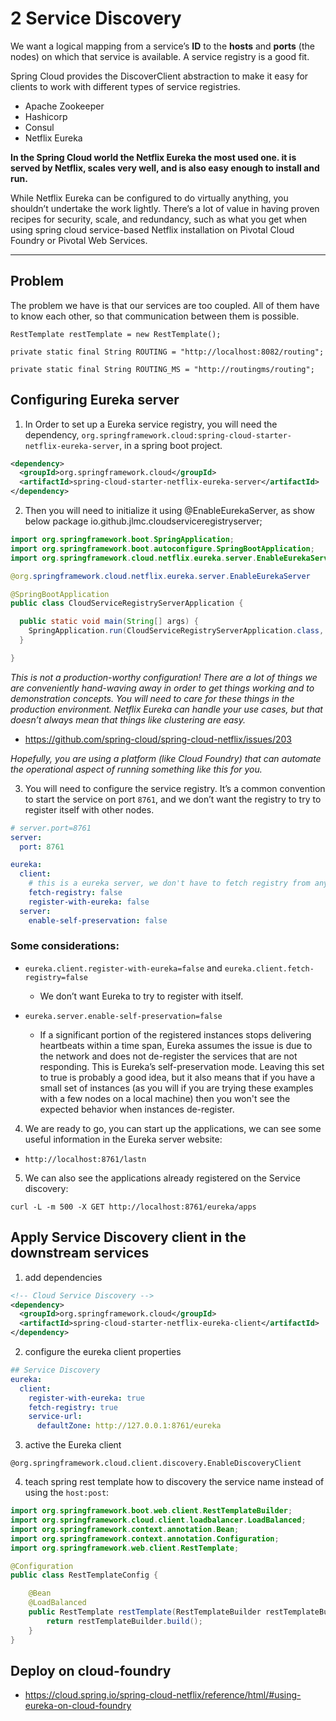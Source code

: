 # 2 Service Discovery


We want a logical mapping from a service’s **ID** to the **hosts** and **ports** (the nodes) on which that service is available. A service registry is a good fit.

Spring Cloud provides the DiscoverClient abstraction to make it easy for clients to work with different types of service registries.

- Apache Zookeeper
- Hashicorp
- Consul
- Netflix Eureka

**In the Spring Cloud world the Netflix Eureka the most used one. it is served by Netflix, scales very well, and is also easy enough to install and run.**

While Netflix Eureka can be configured to do virtually anything, you shouldn’t undertake the work lightly. There’s a lot of value in having proven recipes for security, scale, and redundancy, such as what you get when using spring cloud service-based Netflix installation on Pivotal Cloud Foundry or Pivotal Web Services.


---
## Problem 

The problem we have is that our services are too coupled.
All of them have to know each other, so that communication between them is possible.

```
RestTemplate restTemplate = new RestTemplate();

private static final String ROUTING = "http://localhost:8082/routing";
```

```
private static final String ROUTING_MS = "http://routingms/routing";
```



## Configuring Eureka server

1. In Order to set up a Eureka service registry, you will need the dependency, `org.springframework.cloud:spring-cloud-starter-netflix-eureka-server`, in a spring boot project.

```xml
<dependency>
  <groupId>org.springframework.cloud</groupId>
  <artifactId>spring-cloud-starter-netflix-eureka-server</artifactId>
</dependency>
```

2. Then you will need to initialize it using @EnableEurekaServer, as show below package io.github.jlmc.cloudserviceregistryserver;
```java
import org.springframework.boot.SpringApplication;
import org.springframework.boot.autoconfigure.SpringBootApplication;
import org.springframework.cloud.netflix.eureka.server.EnableEurekaServer;

@org.springframework.cloud.netflix.eureka.server.EnableEurekaServer

@SpringBootApplication
public class CloudServiceRegistryServerApplication {

  public static void main(String[] args) {
    SpringApplication.run(CloudServiceRegistryServerApplication.class, args);
  }

}
```

_This is not a production-worthy configuration! There are a lot of things we are conveniently hand-waving away in order to get things working and to demonstration concepts. You will need to care for these things in the production environment. Netflix Eureka can handle your use cases, but that doesn’t always mean that things like clustering are easy._

  - https://github.com/spring-cloud/spring-cloud-netflix/issues/203
  
_Hopefully, you are using a platform (like Cloud Foundry) that can automate the operational aspect of running something like this for you._


3. You will need to configure the service registry. It’s a common convention to start the service on port `8761`, and we don’t want the registry to try to register itself with other nodes.
```yaml
# server.port=8761
server:
  port: 8761

eureka:
  client:
    # this is a eureka server, we don't have to fetch registry from any other place.
    fetch-registry: false
    register-with-eureka: false
  server:
    enable-self-preservation: false
```

### Some considerations:

- `eureka.client.register-with-eureka=false` and `eureka.client.fetch-registry=false`
  - We don’t want Eureka to try to register with itself.

- `eureka.server.enable-self-preservation=false`
  - If a significant portion of the registered instances stops delivering heartbeats within a time span, Eureka assumes the issue is due to the network and does not de-register the services that are not responding. This is Eureka’s self-preservation mode. Leaving this set to true is probably a good idea, but it also means that if you have a small set of instances (as you will if you are trying these examples with a few nodes on a local machine) then you won't see the expected behavior when instances de-register.

4. We are ready to go, you can start up the applications, we can see some useful information in the Eureka server website: 
  - `http://localhost:8761/lastn`

5. We can also see the applications already registered on the Service discovery:

```shell
curl -L -m 500 -X GET http://localhost:8761/eureka/apps
```


## Apply Service Discovery client in the downstream services

1. add dependencies
```xml
<!-- Cloud Service Discovery -->
<dependency>
  <groupId>org.springframework.cloud</groupId>
  <artifactId>spring-cloud-starter-netflix-eureka-client</artifactId>
</dependency>
```

2. configure the eureka client properties

```yaml
## Service Discovery
eureka:
  client:
    register-with-eureka: true
    fetch-registry: true
    service-url:
      defaultZone: http://127.0.0.1:8761/eureka
```

3. active the Eureka client
```
@org.springframework.cloud.client.discovery.EnableDiscoveryClient
```

4. teach spring rest template how to discovery the service name instead of using the `host:post`:

```java
import org.springframework.boot.web.client.RestTemplateBuilder;
import org.springframework.cloud.client.loadbalancer.LoadBalanced;
import org.springframework.context.annotation.Bean;
import org.springframework.context.annotation.Configuration;
import org.springframework.web.client.RestTemplate;

@Configuration
public class RestTemplateConfig {

    @Bean
    @LoadBalanced
    public RestTemplate restTemplate(RestTemplateBuilder restTemplateBuilder) {
        return restTemplateBuilder.build();
    }
}
```

## Deploy on cloud-foundry

- https://cloud.spring.io/spring-cloud-netflix/reference/html/#using-eureka-on-cloud-foundry
